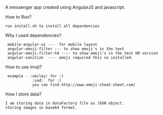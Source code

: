 A messenger app created using AngularJS and javascript.

How to Run?

    run install.sh to install all dependencies 

Why I used dependencies?

     mobile-angular-ui ---  for mobile layout
     angular-emoji-filter --- to show emoji's in the text
     angular-emoji-filter-hd ---- to show emoji's in the text HD version
     angular-sanitize  ---- emoji required this so installed.
     
 
 How to use imoji?
 
     example - :smiley: for :)
                :sad:  for :(
                you can find http://www.emoji-cheat-sheet.com/
                
                
            
 How I store data?
            
    I am storing data in dataFactory file as JSON object.
    storing images in base64 format.
    
    
 
